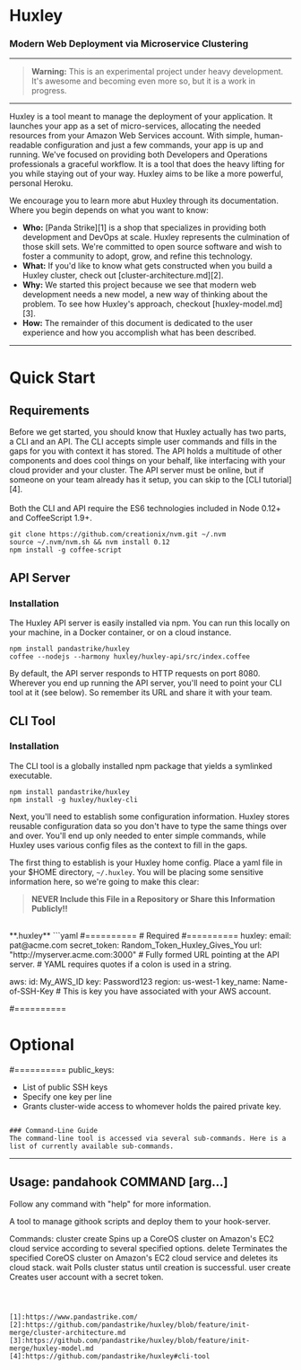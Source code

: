 # Huxley

### Modern Web Deployment via Microservice Clustering
---

> **Warning:** This is an experimental project under heavy development.  It's awesome and becoming even more so, but it is a work in progress.

---
Huxley is a tool meant to manage the deployment of your application.  It launches your app as a set of micro-services, allocating the needed resources from your Amazon Web Services account.  With simple, human-readable configuration and just a few commands, your app is up and running.  We've focused on providing both Developers and Operations professionals a graceful workflow.  It is a tool that does the heavy lifting for you while staying out of your way.  Huxley aims to be like a more powerful, personal Heroku.

We encourage you to learn more abut Huxley through its documentation. Where you begin depends on what you want to know:
- **Who:** [Panda Strike][1] is a shop that specializes in providing both development and DevOps at scale.  Huxley represents the culmination of those skill sets.  We're committed to open source software and wish to foster a community to adopt, grow, and refine this technology.
- **What:** If you'd like to know what gets constructed when you build a Huxley cluster, check out [cluster-architecture.md][2].
- **Why:** We started this project because we see that modern web development needs a new model, a new way of thinking about the problem.  To see how Huxley's approach, checkout [huxley-model.md][3].
- **How:** The remainder of this document is dedicated to the user experience and how you accomplish what has been described.
---

# Quick Start
## Requirements
Before we get started, you should know that Huxley actually has two parts, a CLI and an API.  The CLI accepts simple user commands and fills in the gaps for you with context it has stored.  The API holds a multitude of other components and does cool things on your behalf, like interfacing with your cloud provider and your cluster.  The API server must be online, but if someone on your team already has it setup, you can skip to the [CLI tutorial][4].
<br>
<br>
Both the CLI and API require the ES6 technologies included in Node 0.12+ and CoffeeScript 1.9+.
```shell
git clone https://github.com/creationix/nvm.git ~/.nvm
source ~/.nvm/nvm.sh && nvm install 0.12
npm install -g coffee-script
```

## API Server
### Installation
The Huxley API server is easily installed via npm.  You can run this locally on your machine, in a Docker container, or on a cloud instance.
```shell
npm install pandastrike/huxley
coffee --nodejs --harmony huxley/huxley-api/src/index.coffee
```
By default, the API server responds to HTTP requests on port 8080.  Wherever you end up running the API server, you'll need to point your CLI tool at it (see below).  So remember its URL and share it with your team.

## CLI Tool
### Installation
The CLI tool is a globally installed npm package that yields a symlinked executable.
```shell
npm install pandastrike/huxley
npm install -g huxley/huxley-cli
```
Next, you'll need to establish some configuration information.  Huxley stores reusable configuration data so you don't have to type the same things over and over.  You'll end up only needed to enter simple commands, while Huxley uses various config files as the context to fill in the gaps.

The first thing to establish is your Huxley home config. Place a yaml file in your $HOME directory, `~/.huxley`.  You will be placing some sensitive information here, so we're going to make this clear:  

>**NEVER Include this File in a Repository or Share this Information Publicly!!**

<br>
**.huxley**
```yaml
#==========
# Required
#==========
huxley:
  email: pat@acme.com
  secret_token: Random_Token_Huxley_Gives_You
  url: "http://myserver.acme.com:3000"  
  # Fully formed URL pointing at the API server.
  # YAML requires quotes if a colon is used in a string.

aws:
  id: My_AWS_ID
  key: Password123
  region: us-west-1
  key_name: Name-of-SSH-Key   # This is key you have associated with your AWS account.

#==========
# Optional
#==========
public_keys:
  - List of public SSH keys
  - Specify one key per line
  - Grants cluster-wide access to whomever holds the paired private key.
```

### Command-Line Guide
The command-line tool is accessed via several sub-commands. Here is a list of currently available sub-commands.
```
--------------------------------------------
Usage: pandahook COMMAND [arg...]
--------------------------------------------
Follow any command with "help" for more information.

A tool to manage githook scripts and deploy them to your hook-server.  

Commands:
cluster
  create      Spins up a CoreOS cluster on Amazon's EC2 cloud service according to several specified options.
  delete      Terminates the specified CoreOS cluster on Amazon's EC2 cloud service and deletes its cloud stack.
  wait        Polls cluster status until creation is successful.
user
  create      Creates user account with a secret token.
```



[1]:https://www.pandastrike.com/
[2]:https://github.com/pandastrike/huxley/blob/feature/init-merge/cluster-architecture.md
[3]:https://github.com/pandastrike/huxley/blob/feature/init-merge/huxley-model.md
[4]:https://github.com/pandastrike/huxley#cli-tool
